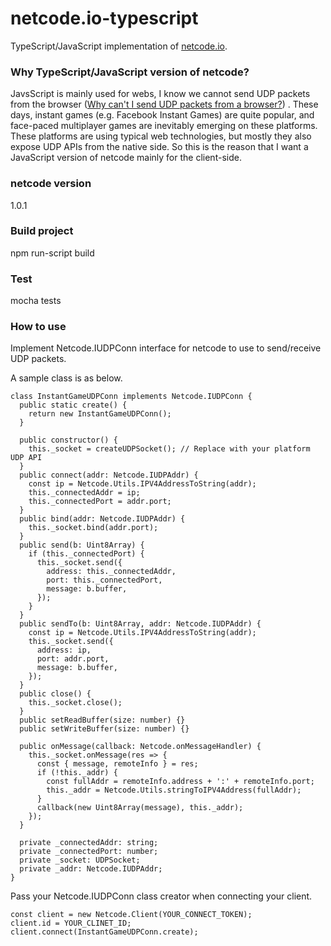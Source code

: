 # netcode.io-typescript

TypeScript/JavaScript implementation of [netcode.io](http://netcode.io).

### Why TypeScript/JavaScript version of netcode?

JavsScript is mainly used for webs, I know we cannot send UDP packets from the browser ([Why can't I send UDP packets from a browser?](http://gafferongames.com/post/why_cant_i_send_udp_packets_from_a_browser/)) . These days, instant games (e.g. Facebook Instant Games) are quite popular, and face-paced multiplayer games are inevitably emerging on these platforms. These platforms are using typical web technologies, but mostly they also expose UDP APIs from the native side. So this is the reason that I want a JavaScript version of netcode mainly for the client-side.

### netcode version

1.0.1

### Build project

npm run-script build

### Test

mocha tests

### How to use

Implement Netcode.IUDPConn interface for netcode to use to send/receive UDP packets.

A sample class is as below.

```
class InstantGameUDPConn implements Netcode.IUDPConn {
  public static create() {
    return new InstantGameUDPConn();
  }

  public constructor() {
    this._socket = createUDPSocket(); // Replace with your platform UDP API
  }
  public connect(addr: Netcode.IUDPAddr) {
    const ip = Netcode.Utils.IPV4AddressToString(addr);
    this._connectedAddr = ip;
    this._connectedPort = addr.port;
  }
  public bind(addr: Netcode.IUDPAddr) {
    this._socket.bind(addr.port);
  }
  public send(b: Uint8Array) {
    if (this._connectedPort) {
      this._socket.send({
        address: this._connectedAddr,
        port: this._connectedPort,
        message: b.buffer,
      });
    }
  }
  public sendTo(b: Uint8Array, addr: Netcode.IUDPAddr) {
    const ip = Netcode.Utils.IPV4AddressToString(addr);
    this._socket.send({
      address: ip,
      port: addr.port,
      message: b.buffer,
    });
  }
  public close() {
    this._socket.close();
  }
  public setReadBuffer(size: number) {}
  public setWriteBuffer(size: number) {}

  public onMessage(callback: Netcode.onMessageHandler) {
    this._socket.onMessage(res => {
      const { message, remoteInfo } = res;
      if (!this._addr) {
        const fullAddr = remoteInfo.address + ':' + remoteInfo.port;
        this._addr = Netcode.Utils.stringToIPV4Address(fullAddr);
      }
      callback(new Uint8Array(message), this._addr);
    });
  }

  private _connectedAddr: string;
  private _connectedPort: number;
  private _socket: UDPSocket;
  private _addr: Netcode.IUDPAddr;
}
```

Pass your Netcode.IUDPConn class creator when connecting your client.

```
const client = new Netcode.Client(YOUR_CONNECT_TOKEN);
client.id = YOUR_CLINET_ID;
client.connect(InstantGameUDPConn.create);
```
